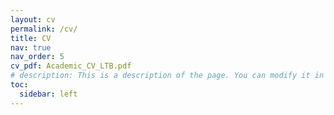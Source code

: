 ```yaml
---
layout: cv
permalink: /cv/
title: CV
nav: true
nav_order: 5
cv_pdf: Academic_CV_LTB.pdf
# description: This is a description of the page. You can modify it in '_pages/cv.md'. You can also change or remove the top pdf download button.
toc:
  sidebar: left
---
```

